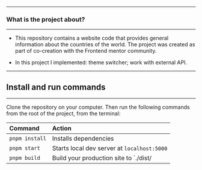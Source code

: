 ----
### What is the project about?
---
- This repository contains a website code that provides general information about the countries of the world. The project was created as part of co-creation with the Frontend mentor community.

- In this project I implemented: theme switcher; work with external API.

---
## Install and run commands
----

Clone the repository on your computer. Then run the following commands from the root of the project, from the terminal:

| Command                | Action                                             |
| :--------------------- | :------------------------------------------------- |
| `pnpm install`          | Installs dependencies                              |
| `pnpm start`          | Starts local dev server at `localhost:5000`        |
| `pnpm build`        | Build your production site to `./dist/   
